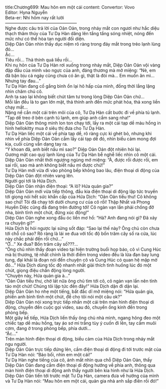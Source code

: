 title:Chương699: Mau hôn em một cái
content:
Convertor: Vovo<br>Editor: Hyna Nguyễn<br>Beta-er: Nhi hôm nay rất lười<br>————————————————–<br>Nghe được câu trả lời của Oản Oản, trong nháy mắt con ngươi như hắc diệu thạch thâm thúy của Tư Dạ Hàn dâng lên tầng tầng sóng nhiệt, nóng đến mức như có thể hòa tan người đối diện.<br>Diệp Oản Oản nhìn thấy dục niệm rõ ràng trong đáy mắt trong trẻo lạnh lùng đó…<br>Ặc…<br>Tiêu rồi… Thả thính quá liều rồi…<br>Khi nụ hôn của Tư Dạ Hàn rơi xuống trong nháy mắt, Diệp Oản Oản vội vàng đập đầu của mình vào ngực của anh, đáng thương mà mở miệng: “Nè, em đã bận bịu cả ngày cũng chưa có ăn gì, thật là đói mà… Em muốn ăn mì… Nhưng tay đau…”<br>Tư Dạ Hàn đang cố gắng bình ổn lại hô hấp của mình, đồng thời lẳng lặng nhìn chăm chú cô.<br>Anh ta sao lại không biết chút tâm tư trong lòng Diệp Oản Oản chứ…<br>Mỗi lần đều là to gan lớn mật, thả thính anh đến mức phát hỏa, thả xong liền chạy mất…<br>Nặng nề cắn một cái trên môi của cô, Tư Dạ Hàn cất bước đi về phía tủ lạnh.<br>“Tạp dề treo ở bên cạnh tủ lạnh, em giúp anh cầm sang nha!”<br>Diệp Oản Oản thông minh lon ton chạy tới, lấy ra một cái tạp dề màu hồng in hình hellokitty mua ở siêu thị đưa cho Tư Dạ Hàn.<br>Tư Dạ Hàn liếc một cái về phía tạp dề, rõ ràng cực kì ghét bỏ, nhưng khi nhìn về phía Diệp Oản Oản cầm lấy cái tạp dề đó, nhìn biểu cảm mong đợi kia, cuối cùng vẫn dang tay ra.<br>“Ý khoan đã, anh biết nấu mì sao?” Diệp Oản Oản đột nhiên hỏi lại.<br>Gương mặt cao quý lạnh lùng của Tư Dạ Hàn bễ nghễ liếc nhìn cô một cái.<br>Diệp Oản Oản nhất thời ngượng ngùng mở miệng: “À, được rồi được rồi, em sai rồi, sao mà anh không biết nấu mì được chứ!”<br>Tư Dạ Hàn mới vừa đi vào phòng bếp không bao lâu, điện thoại di động của Diệp Oản Oản đột nhiên vang lên.<br>Người gọi tới là Hứa Dịch.<br>Diệp Oản Oản nhận điện thoại: “A lô? Hứa quản gia?”<br>Diệp Oản Oản mới vừa tiếp thông, đầu kia điện thoại di động lập tức truyền tới giọng nói hết sức khẩn cấp của Hứa Dịch: “Oản Oản tiểu thư! Cô không sao chứ! Tôi đã chạy tới dưới chung cư của cô rồi! Thập Nhất và Phong Huyền Diệc cũng đã đang trên đường tới! Cô ngàn vạn lần phải chống đỡ nha, bình tĩnh một chút, đừng xúc động!”<br>Diệp Oản Oản nghe xong đầu óc liền mơ hồ: “Hả? Anh đang nói gì? Đã xảy ra chuyện gì?”<br>Hứa Dịch bị hỏi ngược lại sửng sốt đáp: “Sao lại thế này? Ông chủ còn chưa tới chỗ cô sao? Rõ ràng là lái xe đua với tốc độ bốn trăm cây số ra cửa, lúc này chắc phải đến rồi chứ…”<br>“Ờ…” Xe đua? Bốn trăm cây số???…<br>“Ông chủ nhìn thấy đoạn video tại hiện trường buổi họp báo, cô vì Cung Húc mà bị thương, tệ nhất chính là thời điểm trong video đều là lửa đạn bay lung tung, đại khái là đoạn nói đến chuyện cô và Cung Húc có quan hệ mập mờ đó…” Hứa Dịch dùng tốc độ nhanh nhất giải thích tình huống lúc đó một chút, giọng điệu chấn động lòng người.<br>“Chuyện này, Hứa quản gia à…”<br>“Oản Oản tiểu thư, chờ lát nữa ông chủ tìm tới cô, cô ngàn vạn lần nên tỉnh táo một chút! Chúng tôi lập tức đến đây!” Hứa Dịch dặn đi dặn lại.<br>Diệp Oản Oản ho nhẹ một tiếng, bất đắc dĩ mở miệng nói: “Hứa quản gia, phiền anh bình tĩnh một chút, để cho tôi nói một câu ok?”<br>Diệp Oản Oản nói xong trực tiếp nhấn một cái trên màn hình điện thoại di động, chuyển đến cuộc gọi video, sau đó, chuyển ống kính đến trong phòng bếp.<br>Một giây kế tiếp, Hứa Dịch liền thấy ông chủ nhà mình, ngang hông đeo một chiếc tạp dề màu hồng, tay áo sơ mi trắng tùy ý cuốn đi lên, tay cầm muôi cơm, đang ở trong phòng bếp, phía dưới…<br>“Ặc…”<br>Trên màn hình điện thoại di động, biểu cảm của Hứa Dịch trong nháy mắt ngu người.<br>Diệp Oản Oản trực tiếp đứng lên, cầm điện thoại di động đi tới trước mặt của Tư Dạ Hàn nói: “Bảo bối, nhìn em một cái!”<br>Tư Dạ Hàn nghe tiếng của cô, ánh mắt nhìn qua chỗ Diệp Oản Oản, thấy Diệp Oản Oản đang cầm điện thoại di động hướng về phía anh, thông qua màn hình điện thoại di động anh thấy người bên kia hình như là Hứa Dịch.<br>Diệp Oản Oản tiến tới trước mặt Tư Dạ Hàn, camera đưa về hướng của mình và Tư Dạ Hàn nói: “Mau hôn em một cái, quản gia nhà anh sắp điên rồi đó!”